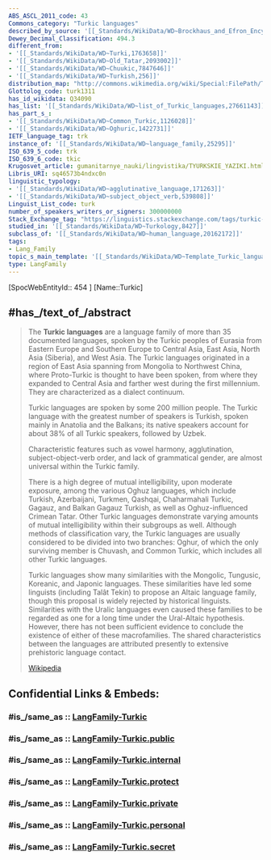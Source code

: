 ```yaml
---
ABS_ASCL_2011_code: 43
Commons_category: "Turkic languages"
described_by_source: '[[_Standards/WikiData/WD~Brockhaus_and_Efron_Encyclopedic_Dictionary,602358]]'
Dewey_Decimal_Classification: 494.3
different_from:
- '[[_Standards/WikiData/WD~Turki,1763658]]'
- '[[_Standards/WikiData/WD~Old_Tatar,2093002]]'
- '[[_Standards/WikiData/WD~Chuukic,7847646]]'
- '[[_Standards/WikiData/WD~Turkish,256]]'
distribution_map: "http://commons.wikimedia.org/wiki/Special:FilePath/Turkic%20Languages%20distribution%20map.png"
Glottolog_code: turk1311
has_id_wikidata: Q34090
has_list: '[[_Standards/WikiData/WD~list_of_Turkic_languages,27661143]]'
has_part_s_:
- '[[_Standards/WikiData/WD~Common_Turkic,1126028]]'
- '[[_Standards/WikiData/WD~Oghuric,1422731]]'
IETF_language_tag: trk
instance_of: '[[_Standards/WikiData/WD~language_family,25295]]'
ISO_639_5_code: trk
ISO_639_6_code: tkic
Krugosvet_article: gumanitarnye_nauki/lingvistika/TYURKSKIE_YAZIKI.html
Libris_URI: sq46573b4ndxc0n
linguistic_typology:
- '[[_Standards/WikiData/WD~agglutinative_language,171263]]'
- '[[_Standards/WikiData/WD~subject_object_verb,539808]]'
Linguist_List_code: turk
number_of_speakers_writers_or_signers: 300000000
Stack_Exchange_tag: "https://linguistics.stackexchange.com/tags/turkic-languages"
studied_in: '[[_Standards/WikiData/WD~Turkology,8427]]'
subclass_of: '[[_Standards/WikiData/WD~human_language,20162172]]'
tags:
- Lang_Family
topic_s_main_template: '[[_Standards/WikiData/WD~Template_Turkic_languages,8084949]]'
type: LangFamily
---
```


[SpocWebEntityId:: 454 ]
[Name::Turkic]



## #has_/text_of_/abstract 

> The **Turkic languages** are a language family of more than 35 documented languages, spoken by the Turkic peoples of Eurasia from Eastern Europe and Southern Europe to Central Asia, East Asia, North Asia (Siberia), and West Asia. The Turkic languages originated in a region of East Asia spanning from Mongolia to Northwest China, where Proto-Turkic is thought to have been spoken, from where they expanded to Central Asia and farther west during the first millennium. They are characterized as a dialect continuum.
>
> Turkic languages are spoken by some 200 million people. The Turkic language with the greatest number of speakers is Turkish, spoken mainly in Anatolia and the Balkans; its native speakers account for about 38% of all Turkic speakers, followed by Uzbek.
>
> Characteristic features such as vowel harmony, agglutination, subject-object-verb order, and lack of grammatical gender, are almost universal within the Turkic family. 
>
> There is a high degree of mutual intelligibility, upon moderate exposure, among the various Oghuz languages, which include Turkish, Azerbaijani, Turkmen, Qashqai, Chaharmahali Turkic, Gagauz, and Balkan Gagauz Turkish, as well as Oghuz-influenced Crimean Tatar. Other Turkic languages demonstrate varying amounts of mutual intelligibility within their subgroups as well. Although methods of classification vary, the Turkic languages are usually considered to be divided into two branches: Oghur, of which the  only surviving member is Chuvash, and Common Turkic, which includes all other Turkic languages.
>
> Turkic languages show many similarities with the Mongolic, Tungusic, Koreanic, and Japonic languages. These similarities have led some linguists (including Talât Tekin) to propose an Altaic language family, though this proposal is widely rejected by historical linguists. Similarities with the Uralic languages even caused these families to be regarded as one for a long time under the Ural-Altaic hypothesis. However, there has not been sufficient evidence to conclude the existence of either of these macrofamilies. The shared characteristics between the languages are attributed presently to extensive prehistoric language contact.
>
> [Wikipedia](https://en.wikipedia.org/wiki/Turkic%20languages) 


## Confidential Links & Embeds: 

### #is_/same_as :: [LangFamily-Turkic](/_Standards/Language/Lang~Family/LangFamily-Altaic/LangFamily-Turkic.md) 

### #is_/same_as :: [LangFamily-Turkic.public](/_public/Language/Lang~Family/LangFamily-Altaic/LangFamily-Turkic.public.md) 

### #is_/same_as :: [LangFamily-Turkic.internal](/_internal/Language/Lang~Family/LangFamily-Altaic/LangFamily-Turkic.internal.md) 

### #is_/same_as :: [LangFamily-Turkic.protect](/_protect/Language/Lang~Family/LangFamily-Altaic/LangFamily-Turkic.protect.md) 

### #is_/same_as :: [LangFamily-Turkic.private](/_private/Language/Lang~Family/LangFamily-Altaic/LangFamily-Turkic.private.md) 

### #is_/same_as :: [LangFamily-Turkic.personal](/_personal/Language/Lang~Family/LangFamily-Altaic/LangFamily-Turkic.personal.md) 

### #is_/same_as :: [LangFamily-Turkic.secret](/_secret/Language/Lang~Family/LangFamily-Altaic/LangFamily-Turkic.secret.md)

